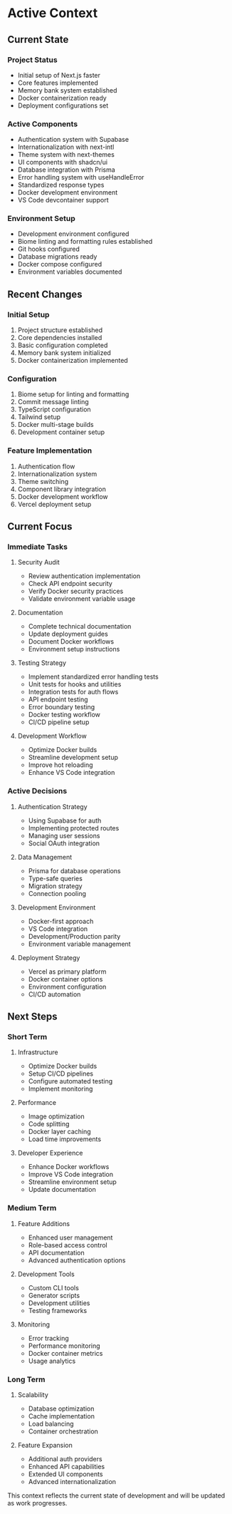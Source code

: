 # Active Context

## Current State

### Project Status
- Initial setup of Next.js faster
- Core features implemented
- Memory bank system established
- Docker containerization ready
- Deployment configurations set

### Active Components
- Authentication system with Supabase
- Internationalization with next-intl
- Theme system with next-themes
- UI components with shadcn/ui
- Database integration with Prisma
- Error handling system with useHandleError
- Standardized response types
- Docker development environment
- VS Code devcontainer support

### Environment Setup
- Development environment configured
- Biome linting and formatting rules established
- Git hooks configured
- Database migrations ready
- Docker compose configured
- Environment variables documented

## Recent Changes

### Initial Setup
1. Project structure established
2. Core dependencies installed
3. Basic configuration completed
4. Memory bank system initialized
5. Docker containerization implemented

### Configuration
1. Biome setup for linting and formatting
2. Commit message linting
3. TypeScript configuration
4. Tailwind setup
5. Docker multi-stage builds
6. Development container setup

### Feature Implementation
1. Authentication flow
2. Internationalization system
3. Theme switching
4. Component library integration
5. Docker development workflow
6. Vercel deployment setup

## Current Focus

### Immediate Tasks
1. Security Audit
   - Review authentication implementation
   - Check API endpoint security
   - Verify Docker security practices
   - Validate environment variable usage

2. Documentation
   - Complete technical documentation
   - Update deployment guides
   - Document Docker workflows
   - Environment setup instructions

3. Testing Strategy
   - Implement standardized error handling tests
   - Unit tests for hooks and utilities
   - Integration tests for auth flows
   - API endpoint testing
   - Error boundary testing
   - Docker testing workflow
   - CI/CD pipeline setup

4. Development Workflow
   - Optimize Docker builds
   - Streamline development setup
   - Improve hot reloading
   - Enhance VS Code integration

### Active Decisions
1. Authentication Strategy
   - Using Supabase for auth
   - Implementing protected routes
   - Managing user sessions
   - Social OAuth integration

2. Data Management
   - Prisma for database operations
   - Type-safe queries
   - Migration strategy
   - Connection pooling

3. Development Environment
   - Docker-first approach
   - VS Code integration
   - Development/Production parity
   - Environment variable management

4. Deployment Strategy
   - Vercel as primary platform
   - Docker container options
   - Environment configuration
   - CI/CD automation

## Next Steps

### Short Term
1. Infrastructure
   - Optimize Docker builds
   - Setup CI/CD pipelines
   - Configure automated testing
   - Implement monitoring

2. Performance
   - Image optimization
   - Code splitting
   - Docker layer caching
   - Load time improvements

3. Developer Experience
   - Enhance Docker workflows
   - Improve VS Code integration
   - Streamline environment setup
   - Update documentation

### Medium Term
1. Feature Additions
   - Enhanced user management
   - Role-based access control
   - API documentation
   - Advanced authentication options

2. Development Tools
   - Custom CLI tools
   - Generator scripts
   - Development utilities
   - Testing frameworks

3. Monitoring
   - Error tracking
   - Performance monitoring
   - Docker container metrics
   - Usage analytics

### Long Term
1. Scalability
   - Database optimization
   - Cache implementation
   - Load balancing
   - Container orchestration

2. Feature Expansion
   - Additional auth providers
   - Enhanced API capabilities
   - Extended UI components
   - Advanced internationalization

This context reflects the current state of development and will be updated as work progresses.